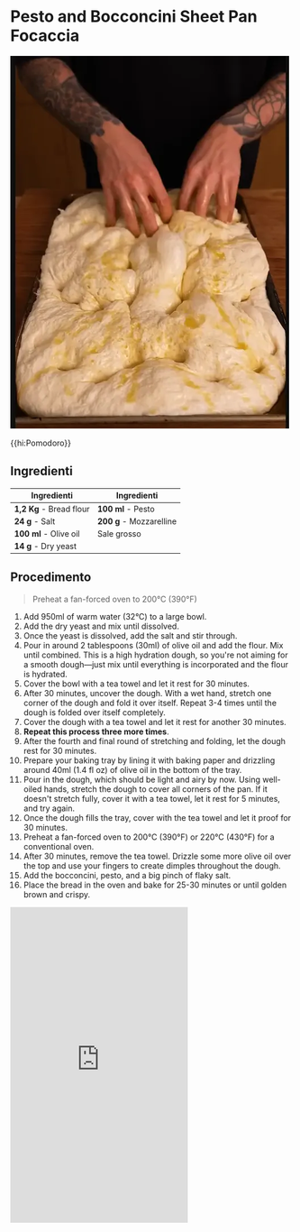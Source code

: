 # Pesto and Bocconcini Sheet Pan Focaccia

![](img/Pesto-and-Bocconcini-Sheet-Pan-Focaccia.webp)

{{hi:Pomodoro}}

## Ingredienti

| Ingredienti                  | Ingredienti             |
| ---------------------------- | ----------------------- |
| **1,2 Kg** - Bread flour | **100 ml** - Pesto |
| **24 g** - Salt | **200 g** - Mozzarelline |
| **100 ml** - Olive oil | Sale grosso |
| **14 g** - Dry yeast |  |

## Procedimento

> Preheat a fan-forced oven to 200°C (390°F) 

1. Add 950ml of warm water (32°C) to a large bowl. 
1. Add the dry yeast and mix until dissolved. 
1. Once the yeast is dissolved, add the salt and stir through.
1. Pour in around 2 tablespoons (30ml) of olive oil and add the flour. Mix until combined. This is a high hydration dough, so you're not aiming for a smooth dough—just mix until everything is incorporated and the flour is hydrated. 
1. Cover the bowl with a tea towel and let it rest for 30 minutes.
1. After 30 minutes, uncover the dough. With a wet hand, stretch one corner of the dough and fold it over itself. Repeat 3-4 times until the dough is folded over itself completely. 
1. Cover the dough with a tea towel and let it rest for another 30 minutes. 
1. **Repeat this process three more times**.
1. After the fourth and final round of stretching and folding, let the dough rest for 30 minutes. 
1. Prepare your baking tray by lining it with baking paper and drizzling around 40ml (1.4 fl oz) of olive oil in the bottom of the tray. 
1. Pour in the dough, which should be light and airy by now. Using well-oiled hands, stretch the dough to cover all corners of the pan. If it doesn't stretch fully, cover it with a tea towel, let it rest for 5 minutes, and try again. 
1. Once the dough fills the tray, cover with the tea towel and let it proof for 30 minutes.
5. Preheat a fan-forced oven to 200°C (390°F) or 220°C (430°F) for a conventional oven.
6. After 30 minutes, remove the tea towel. Drizzle some more olive oil over the top and use your fingers to create dimples throughout the dough. 
1. Add the bocconcini, pesto, and a big pinch of flaky salt.
7. Place the bread in the oven and bake for 25-30 minutes or until golden brown and crispy.

<iframe width="315" height="560"
src="https://www.youtube.com/embed/sCXodpSVXFk"
title="YouTube video player"
frameborder="0"
allow="accelerometer; autoplay; clipboard-write; encrypted-media; gyroscope; picture-in-picture; web-share"
allowfullscreen></iframe>


